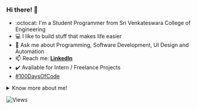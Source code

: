 ### Hi there! :wave:

- :octocat: I'm a Student Programmer from Sri Venkateswara College of Engineering
- :computer: I like to build stuff that makes life easier
- :speech_balloon: Ask me about Programming, Software Development, UI Design and Automation
- :mailbox: Reach me:<b> [LinkedIn](https://www.linkedin.com/in/sooryaprakash31/)</b> 
- :heavy_check_mark: Available for Intern / Freelance Projects
-  [#100DaysOfCode](https://github.com/sooryaprakash31/100DaysOfCode)
<details>
  <summary>Know more about me!</summary>
  <br>
  I am a Motivated and Self-loving person who avidly wants to learn and thrive :nerd_face:. I constantly work to improve myself in the fields I love :man_technologist:. Multitasking, organizing and planning are some of my highlights :bulb:. I read about science often :milky_way:, love to binge-watch shows, write scripts and analyse films in my free time. 
  
</details>
<p align="left"> <img src="https://komarev.com/ghpvc/?username=sooryaprakash31" alt="Views" /> </p> </br>
